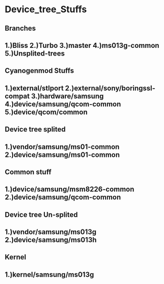 # Device_tree_Stuffs

Branches
--------
1.)Bliss
2.)Turbo
3.)master
4.)ms013g-common
5.)Unsplited-trees
--------

Cyanogenmod Stuffs
------------
1.)external/stlport
2.)external/sony/boringssl-compat
3.)hardware/samsung
4.)device/samsung/qcom-common
5.)device/qcom/common
---------

Device tree splited
-------
1.)vendor/samsung/ms01-common
2.)device/samsung/ms01-common
------

Common stuff
----
1.)device/samsung/msm8226-common
2.)device/samsung/qcom-common
-----

Device tree Un-splited
-----
1.)vendor/samsung/ms013g
2.)device/samsung/ms013h
-------

Kernel
----
1.)kernel/samsung/ms013g
------
